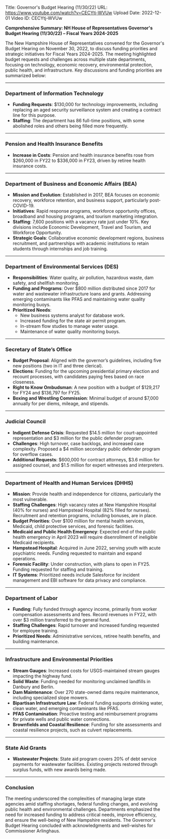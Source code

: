 Title: Governor's Budget Hearing (11/30/22)
URL: https://www.youtube.com/watch?v=CECYtj-WVUw
Upload Date: 2022-12-01
Video ID: CECYtj-WVUw

**Comprehensive Summary: NH House of Representatives Governor's Budget Hearing (11/30/22) – Fiscal Years 2024-2025**

The New Hampshire House of Representatives convened for the Governor's Budget Hearing on November 30, 2022, to discuss funding priorities and strategic initiatives for Fiscal Years 2024-2025. The meeting highlighted budget requests and challenges across multiple state departments, focusing on technology, economic recovery, environmental protection, public health, and infrastructure. Key discussions and funding priorities are summarized below:

---

### **Department of Information Technology**
- **Funding Requests**: $130,000 for technology improvements, including replacing an aged security surveillance system and creating a contract line for this purpose.
- **Staffing**: The department has 86 full-time positions, with some abolished roles and others being filled more frequently.

---

### **Pension and Health Insurance Benefits**
- **Increase in Costs**: Pension and health insurance benefits rose from $260,000 in FY22 to $336,000 in FY23, driven by retiree health insurance costs.

---

### **Department of Business and Economic Affairs (BEA)**
- **Mission and Evolution**: Established in 2017, BEA focuses on economic recovery, workforce retention, and business support, particularly post-COVID-19.
- **Initiatives**: Rapid response programs, workforce opportunity offices, broadband and housing programs, and tourism marketing integration.
- **Staffing**: 7,600 positions with a vacancy rate just under 10%. Key divisions include Economic Development, Travel and Tourism, and Workforce Opportunity.
- **Strategic Goals**: Collaborative economic development regions, business recruitment, and partnerships with academic institutions to retain students through internships and job training.

---

### **Department of Environmental Services (DES)**
- **Responsibilities**: Water quality, air pollution, hazardous waste, dam safety, and shellfish monitoring.
- **Funding and Programs**: Over $800 million distributed since 2017 for water and wastewater infrastructure loans and grants. Addressing emerging contaminants like PFAS and maintaining water quality monitoring buoys.
- **Prioritized Needs**: 
  - New business systems analyst for database work.
  - Increased funding for the state air permit program.
  - In-stream flow studies to manage water usage.
  - Maintenance of water quality monitoring buoys.

---

### **Secretary of State’s Office**
- **Budget Proposal**: Aligned with the governor’s guidelines, including five new positions (two in IT and three clerical).
- **Elections**: Funding for the upcoming presidential primary election and recount processes, with candidates paying fees based on race closeness.
- **Right to Know Ombudsman**: A new position with a budget of $129,217 for FY24 and $136,797 for FY25.
- **Boxing and Wrestling Commission**: Minimal budget of around $7,000 annually for per diems, mileage, and stipends.

---

### **Judicial Council**
- **Indigent Defense Crisis**: Requested $14.5 million for court-appointed representation and $3 million for the public defender program.
- **Challenges**: High turnover, case backlogs, and increased case complexity. Proposed a $4 million secondary public defender program for overflow cases.
- **Additional Requests**: $600,000 for contract attorneys, $3.6 million for assigned counsel, and $1.5 million for expert witnesses and interpreters.

---

### **Department of Health and Human Services (DHHS)**
- **Mission**: Provide health and independence for citizens, particularly the most vulnerable.
- **Staffing Challenges**: High vacancy rates at New Hampshire Hospital (40% for nurses) and Hampstead Hospital (82% filled for nurses). Recruitment and retention programs, including bonuses, are in place.
- **Budget Priorities**: Over $100 million for mental health services, Medicaid, child protective services, and forensic facilities.
- **Medicaid and Public Health Emergency**: Expected end of the public health emergency in April 2023 will require disenrollment of ineligible Medicaid recipients.
- **Hampstead Hospital**: Acquired in June 2022, serving youth with acute psychiatric needs. Funding requested to maintain and expand operations.
- **Forensic Facility**: Under construction, with plans to open in FY25. Funding requested for staffing and training.
- **IT Systems**: Prioritized needs include Salesforce for incident management and EBI software for data privacy and compliance.

---

### **Department of Labor**
- **Funding**: Fully funded through agency income, primarily from worker compensation assessments and fees. Record revenues in FY22, with over $3 million transferred to the general fund.
- **Staffing Challenges**: Rapid turnover and increased funding requested for employee training.
- **Prioritized Needs**: Administrative services, retiree health benefits, and building maintenance.

---

### **Infrastructure and Environmental Priorities**
- **Stream Gauges**: Increased costs for USGS-maintained stream gauges impacting the highway fund.
- **Solid Waste**: Funding needed for monitoring unclaimed landfills in Danbury and Berlin.
- **Dam Maintenance**: Over 270 state-owned dams require maintenance, including specialized slope mowers.
- **Bipartisan Infrastructure Law**: Federal funding supports drinking water, clean water, and emerging contaminants like PFAS.
- **PFAS Contamination**: Proactive testing and reimbursement programs for private wells and public water connections.
- **Brownfields and Coastal Resilience**: Funding for site assessments and coastal resilience projects, such as culvert replacements.

---

### **State Aid Grants**
- **Wastewater Projects**: State aid program covers 20% of debt service payments for wastewater facilities. Existing projects restored through surplus funds, with new awards being made.

---

### **Conclusion**
The meeting underscored the complexities of managing large state agencies amid staffing shortages, federal funding changes, and evolving public health and environmental challenges. Departments emphasized the need for increased funding to address critical needs, improve efficiency, and ensure the well-being of New Hampshire residents. The Governor's Budget Hearing concluded with acknowledgments and well-wishes for Commissioner Arlinghaus.